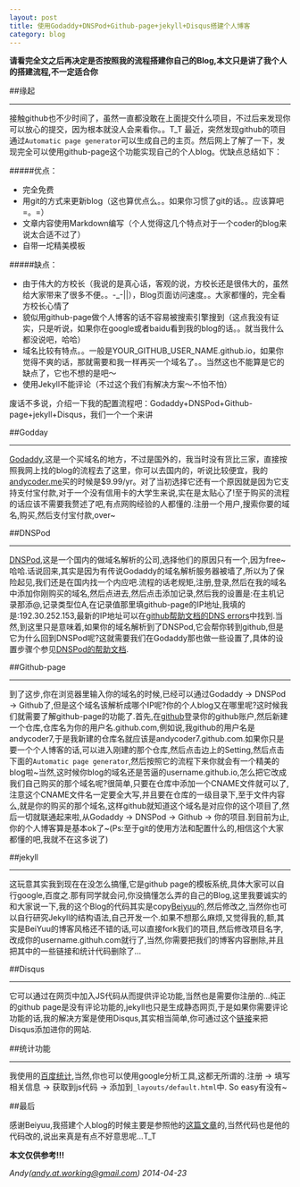 ```yaml
---
layout: post
title: 使用Godaddy+DNSPod+Github-page+jekyll+Disqus搭建个人博客
category: blog
---
```


**请看完全文之后再决定是否按照我的流程搭建你自己的Blog,本文只是讲了我个人的搭建流程,不一定适合你**

##缘起

---

接触github也不少时间了，虽然一直都没敢在上面提交什么项目，不过后来发现你可以放心的提交，因为根本就没人会来看你。。T_T 最近，突然发现github的项目通过`Automatic page generator`可以生成自己的主页。然后网上了解了一下，发现完全可以使用github-page这个功能实现自己的个人blog。优缺点总结如下：

#####优点：

- 完全免费
- 用git的方式来更新blog（这也算优点么。。如果你习惯了git的话。。应该算吧=。=）
- 文章内容使用Markdown编写（个人觉得这几个特点对于一个coder的blog来说太合适不过了）
- 自带一坨精美模板

#####缺点：

- 由于伟大的方校长（我说的是真心话，客观的说，方校长还是很伟大的，虽然给大家带来了很多不便。。-_-||），Blog页面访问速度。。大家都懂的，完全看方校长心情了
- 貌似用github-page做个人博客的话不容易被搜索引擎搜到（这点我没有证实，只是听说，如果你在google或者baidu看到我的blog的话。。就当我什么都没说吧，哈哈）
- 域名比较有特点。。一般是YOUR_GITHUB_USER_NAME.github.io，如果你觉得不爽的话，那就需要和我一样再买一个域名了。。当然这也不能算是它的缺点了，它也不想的是吧～
- 使用Jekyll不能评论（不过这个我们有解决方案～不怕不怕）

废话不多说，介绍一下我的配置流程吧：Godaddy+DNSPod+Github-page+jekyll+Disqus，我们一个一个来讲

##Godday

---

[Godaddy](http://www.godaddy.com),这是一个买域名的地方，不过是国外的，我当时没有货比三家，直接按照我网上找的blog的流程去了这里，你可以去国内的，听说比较便宜，我的[andycoder.me](http://andycoder.me)买的时候是$9.99/yr。对了当初选择它还有一个原因就是因为它支持支付宝付款,对于一个没有信用卡的大学生来说,实在是太贴心了!至于购买的流程的话应该不需要我赘述了吧,有点网购经验的人都懂的.注册一个用户,搜索你要的域名,购买,然后支付宝付款,over~

##DNSPod

---

[DNSPod](http://www.dnspod.cn),这是一个国内的做域名解析的公司,选择他们的原因只有一个,因为free~ 哈哈.话说回来,其实是因为有传说Godaddy的域名解析服务器被墙了,所以为了保险起见,我们还是在国内找一个内应吧.流程的话老规矩,注册,登录,然后在我的域名中添加你刚购买的域名,然后点进去,然后点击添加记录,然后我的设置是:在主机记录那添@,记录类型位A,在记录值那里填github-page的IP地址,我填的是:192.30.252.153,最新的IP地址可以在[github帮助文档的DNS errors](https://help.github.com/articles/my-custom-domain-isn-t-working)中找到.当然,到这里只是意味着,如果你的域名解析到了DNSPod,它会帮你转到github,但是它为什么回到DNSPod呢?这就需要我们在Godaddy那也做一些设置了,具体的设置步骤个参见[DNSPod的帮助文档](https://support.dnspod.cn/Kb/showarticle/tsid/42/).

##Github-page

---

到了这步,你在浏览器里输入你的域名的时候,已经可以通过Godaddy -> DNSPod -> Github了,但是这个域名该解析成哪个IP呢?你的个人blog又在哪里呢?这时候我们就需要了解github-page的功能了.首先,在[github](http://www.github.com)登录你的github账户,然后新建一个仓库,仓库名为你的用户名.github.com,例如说,我github的用户名是andycoder7,于是我新建的仓库名就应该是andycoder7.github.com.如果你只是要一个个人博客的话,可以进入刚建的那个仓库,然后点击边上的Setting,然后点击下面的`Automatic page generator`,然后按照它的流程下来你就会有一个精美的blog啦~当然,这时候你blog的域名还是苦逼的username.github.io,怎么把它改成我们自己购买的那个域名呢?很简单,只要在仓库中添加一个CNAME文件就可以了,注意这个CNAME文件名一定要全大写,并且要在仓库的一级目录下,至于文件内容么,就是你的购买的那个域名,这样github就知道这个域名是对应你的这个项目了,然后一切就联通起来啦,从Godaddy -> DNSPod -> Github -> 你的项目.到目前为止,你的个人博客算是基本ok了~(Ps:至于git的使用方法和配置什么的,相信这个大家都懂的吧,我就不在这多说了)

##jekyll

---

这玩意其实我到现在在没怎么搞懂,它是github page的模板系统,具体大家可以自行google,百度之.那有同学就会问,你没搞懂怎么弄的自己的Blog,这里我要诚实的和大家说一下,我的这个Blog的代码其实是copy[Beiyuu](https://github.com/beiyuu/beiyuu.github.com)的,然后修改之,当然你也可以自行研究Jekyll的结构语法,自己开发一个.如果不想那么麻烦,又觉得我的,额,其实是BeiYuu的博客风格还不错的话,可以直接fork我们的项目,然后修改项目名字,改成你的username.githuh.com就行了,当然,你需要把我们的博客内容删除,并且把其中的一些链接和统计代码删除了...

##Disqus

---

它可以通过在网页中加入JS代码从而提供评论功能,当然也是需要你注册的...纯正的github page是没有评论功能的,jekyll也只是生成静态网页,于是如果你需要评论功能的话,我的解决方案是使用Disqus,其实相当简单,你可通过这个[链接](http://disqus.com/admin/create/)来把Disqus添加进你的网站.

##统计功能

---

我使用的[百度统计](tongji.baidu.com),当然,你也可以使用google分析工具,这都无所谓的.注册 -> 填写相关信息 -> 获取到js代码 -> 添加到`_layouts/default.html`中. So easy有没有~

##最后

感谢Beiyuu,我搭建个人blog的时候主要是参照他的[这篇文章](http://beiyuu.com/github-pages/)的,当然代码也是他的代码改的,说出来真是有点不好意思呢...T_T

**本文仅供参考!!!**

*Andy(andy.at.working@gmail.com) 2014-04-23*
